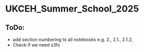 # UKCEH_Summer_School_2025


## ToDo:
- add section numbering to all notebooks e.g. 2., 2.1., 2.1.2,
- Check if we need s3fs